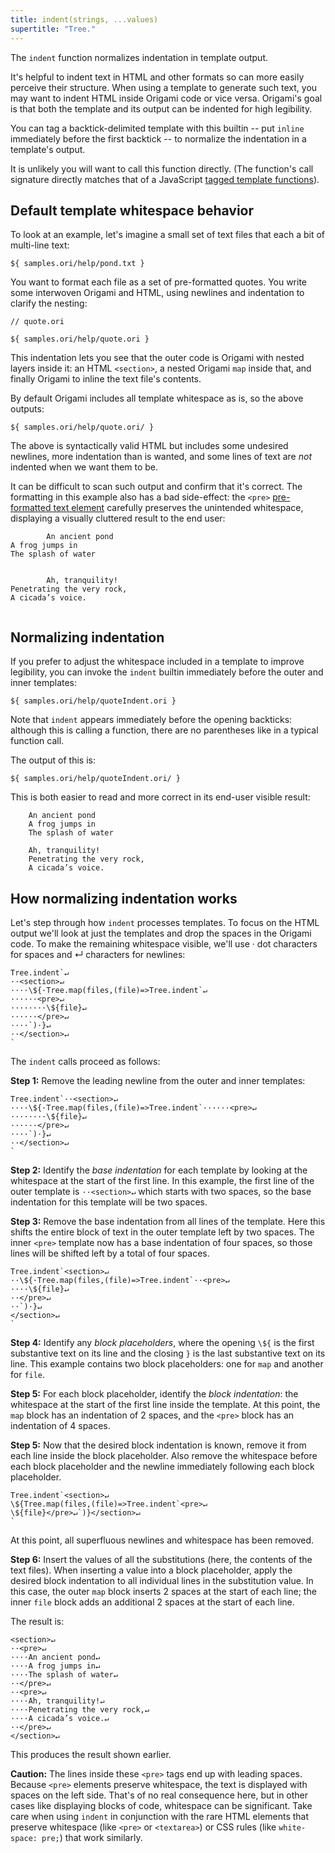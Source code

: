 ```yaml
---
title: indent(strings, ...values)
supertitle: "Tree."
---
```


The `indent` function normalizes indentation in template output.

It's helpful to indent text in HTML and other formats so can more easily perceive their structure. When using a template to generate such text, you may want to indent HTML inside Origami code or vice versa. Origami's goal is that both the template and its output can be indented for high legibility.

You can tag a backtick-delimited template with this builtin -- put `inline` immediately before the first backtick -- to normalize the indentation in a template's output.

It is unlikely you will want to call this function directly. (The function's call signature directly matches that of a JavaScript [tagged template functions](https://developer.mozilla.org/en-US/docs/Web/JavaScript/Reference/Template_literals#tagged_templates)).

## Default template whitespace behavior

To look at an example, let's imagine a small set of text files that each a bit of multi-line text:

```
${ samples.ori/help/pond.txt }
```

You want to format each file as a set of pre-formatted quotes. You write some interwoven Origami and HTML, using newlines and indentation to clarify the nesting:

```ori
// quote.ori

${ samples.ori/help/quote.ori }
```

This indentation lets you see that the outer code is Origami with nested layers inside it: an HTML `<section>`, a nested Origami `map` inside that, and finally Origami to inline the text file's contents.

By default Origami includes all template whitespace as is, so the above outputs:

```${"html"}
${ samples.ori/help/quote.ori/ }
```

The above is syntactically valid HTML but includes some undesired newlines, more indentation than is wanted, and some lines of text are _not_ indented when we want them to be.

It can be difficult to scan such output and confirm that it's correct. The formatting in this example also has a bad side-effect: the `<pre>` [pre-formatted text element](https://developer.mozilla.org/en-US/docs/Web/HTML/Element/pre) carefully preserves the unintended whitespace, displaying a visually cluttered result to the end user:

```
        An ancient pond
A frog jumps in
The splash of water


        Ah, tranquility!
Penetrating the very rock,
A cicada’s voice.


```

## Normalizing indentation

If you prefer to adjust the whitespace included in a template to improve legibility, you can invoke the `indent` builtin immediately before the outer and inner templates:

```ori
${ samples.ori/help/quoteIndent.ori }
```

Note that `indent` appears immediately before the opening backticks: although this is calling a function, there are no parentheses like in a typical function call.

The output of this is:

```${"html"}
${ samples.ori/help/quoteIndent.ori/ }
```

This is both easier to read and more correct in its end-user visible result:

```
    An ancient pond
    A frog jumps in
    The splash of water

    Ah, tranquility!
    Penetrating the very rock,
    A cicada’s voice.

```

## How normalizing indentation works

Let's step through how `indent` processes templates. To focus on the HTML output we'll look at just the templates and drop the spaces in the Origami code. To make the remaining whitespace visible, we'll use · dot characters for spaces and ↵ characters for newlines:

```
Tree.indent`↵
··<section>↵
····\${·Tree.map(files,(file)=>Tree.indent`↵
······<pre>↵
········\${file}↵
······</pre>↵
····`)·}↵
··</section>↵
`
```

The `indent` calls proceed as follows:

**Step 1:** Remove the leading newline from the outer and inner templates:

```
Tree.indent`··<section>↵
····\${·Tree.map(files,(file)=>Tree.indent`······<pre>↵
········\${file}↵
······</pre>↵
····`)·}↵
··</section>↵
`
```

**Step 2:** Identify the _base indentation_ for each template by looking at the whitespace at the start of the first line. In this example, the first line of the outer template is `··<section>↵` which starts with two spaces, so the base indentation for this template will be two spaces.

**Step 3:** Remove the base indentation from all lines of the template. Here this shifts the entire block of text in the outer template left by two spaces. The inner `<pre>` template now has a base indentation of four spaces, so those lines will be shifted left by a total of four spaces.

```
Tree.indent`<section>↵
··\${·Tree.map(files,(file)=>Tree.indent`··<pre>↵
····\${file}↵
··</pre>↵
··`)·}↵
</section>↵
`
```

**Step 4:** Identify any _block placeholders_, where the opening `\${` is the first substantive text on its line and the closing `}` is the last substantive text on its line. This example contains two block placeholders: one for `map` and another for `file`.

**Step 5:** For each block placeholder, identify the _block indentation_: the whitespace at the start of the first line inside the template. At this point, the `map` block has an indentation of 2 spaces, and the `<pre>` block has an indentation of 4 spaces.

**Step 5:** Now that the desired block indentation is known, remove it from each line inside the block placeholder. Also remove the whitespace before each block placeholder and the newline immediately following each block placeholder.

```
Tree.indent`<section>↵
\${Tree.map(files,(file)=>Tree.indent`<pre>↵
\${file}</pre>↵`)}</section>↵
`
```

At this point, all superfluous newlines and whitespace has been removed.

**Step 6:** Insert the values of all the substitutions (here, the contents of the text files). When inserting a value into a block placeholder, apply the desired block indentation to all individual lines in the substitution value. In this case, the outer `map` block inserts 2 spaces at the start of each line; the inner `file` block adds an additional 2 spaces at the start of each line.

The result is:

```
<section>↵
··<pre>↵
····An ancient pond↵
····A frog jumps in↵
····The splash of water↵
··</pre>↵
··<pre>↵
····Ah, tranquility!↵
····Penetrating the very rock,↵
····A cicada’s voice.↵
··</pre>↵
</section>↵
```

This produces the result shown earlier.

**Caution:** The lines inside these `<pre>` tags end up with leading spaces. Because `<pre>` elements preserve whitespace, the text is displayed with spaces on the left side. That's of no real consequence here, but in other cases like displaying blocks of code, whitespace can be significant. Take care when using `indent` in conjunction with the rare HTML elements that preserve whitespace (like `<pre>` or `<textarea>`) or CSS rules (like `white-space: pre;`) that work similarly.

